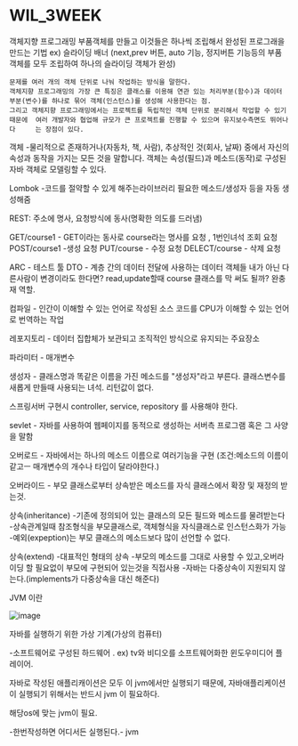 # WIL_3WEEK

객체지향 프로그래밍
    부품객체를 만들고 이것들은 하나씩 조립해서 완성된 프로그래을 만드는 기법
    ex) 슬라이딩 배너 (next,prev 버튼, auto 기능, 정지버튼 기능등의 부품 객체를 모두 조립하여 하나의 슬라이딩 객체가 완성)
    
    문제를 여러 개의 객체 단위로 나눠 작업하는 방식을 말한다.
    객체지향 프로그래밍의 가장 큰 특징은 클래스를 이용해 연관 있는 처리부분(함수)과 데이터 부분(변수)를 하나로 묶어 객체(인스턴스)를 생성해 사용한다는 점.
    그리고 객체지향 프로그래밍에서는 프로젝트를 독립적인 객체 단위로 분리해서 작업할 수 있기 때문에  여러 개발자와 협업해 규모가 큰 프로젝트를 진행할 수 있으며 유지보수측면도 뛰어나다     는 장점이 있다.


    
객체
  -물리적으로 존재하거나(자동차, 책, 사람), 추상적인 것(회사, 날짜) 중에서 자신의 속성과 동작을 가지는 모든 것을 말합니다.
    객체는 속성(필드)과 메소드(동작)로 구성된 자바 객체로 모델링할 수 있다.
    
    
Lombok
  -코드를 절약할 수 있게 해주는라이브러리
   필요한 메소드/생성자 등을 자동 생성해줌
   
REST: 주소에 명사, 요청방식에 동사(명확한 의도를 드러냄)

GET/course1  - GET이라는 동사로 course라는 명사를 요청 , 1번인녀석 조회 요청  
POST/course1  -생성 요청
PUT/course  - 수정 요청
DELECT/course  - 삭제 요청

ARC - 테스트 툴
DTO - 계층 간의 데이터 전달에 사용하는 데이터 객체들
      내가 아닌 다른사람이 변경이라도 한다면?
      read,update할때 course 클래스를 막 써도 될까?
      완충재 역할.

컴파일 - 인간이 이해할 수 있는 언어로 작성된 소스 코드를 CPU가 이해할 수 있는 언어로 번역하는 작업

레포지토리 - 데이터 집합체가 보관되고 조직적인 방식으로 유지되는 주요장소

파라미터 - 매개변수

생성자 - 클래스명과 똑같은 이름을 가진 메소드를 "생성자"라고 부른다.
        클래스변수를 새롭게 만들때 사용되는 녀석. 리턴값이 없다.
        
스프링서버 구현시 controller, service, repository 를 사용해야 한다.

sevlet - 자바를 사용하여 웹페이지를 동적으로 생성하는 서버측 프로그램 혹은 그 사양을 말함

오버로드 - 자바에서는 하나의 메소드 이름으로 여러기능을 구현
          (조건:메소드의 이름이 같고ㅡ 매개변수의 개수나 타입이 달라야한다.)
          
오버라이드 - 부모 클래스로부터 상속받은 메소드를 자식 클래스에서 확장 및 재정의 받는것.

상속(inheritance) 
  -기존에 정의되어 있는 클래스의 모든 필드와 메소드를 물려받는다
  -상속관계일때 참조형식을 부모클래스로, 객체형식을 자식클래스로 인스턴스화가 가능
  -예외(expeption)는 부모 클래스의 메소드보다 많이 선언할 수 없다.
  
상속(extend)
  -대표적인 형태의 상속
  -부모의 메소드를 그대로 사용할 수 있고,오버라이딩 할 필요없이 부모에 구현되어 있는것을 직접사용
  -자바는 다중상속이 지원되지 않는다.(implements가 다중상속을 대신 해준다)
  
 
 JVM 이란
 
 ![image](https://user-images.githubusercontent.com/108950693/180647382-708c4f5c-84e5-45b5-bba1-61be445ac192.png)

자바를 실행하기 위한 가상 기계(가상의 컴퓨터)

-소프트웨어로 구성된 하드웨어 . ex) tv와 비디오를 소프트웨어화한 윈도우미디어 플레이어.

자바로 작성된 애플리캐이션은 모두 이 jvm에서만 실행되기 때문에, 자바애플리케이션이 실행되기 위해서는 
반드시 jvm 이 필요하다.

해당os에 맞는 jvm이 필요.

-한번작성하면 어디서든 실행된다.- jvm










    


